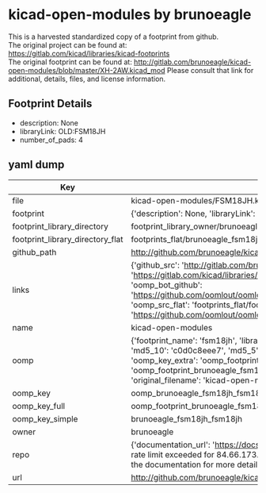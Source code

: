 # kicad-open-modules by brunoeagle  
This is a harvested standardized copy of a footprint from github.  
The original project can be found at:  
https://gitlab.com/kicad/libraries/kicad-footprints  
The original footprint can be found at:
http://gitlab.com/brunoeagle/kicad-open-modules/blob/master/XH-2AW.kicad_mod
Please consult that link for additional, details, files, and license information.  
## Footprint Details
* description: None  
* libraryLink: OLD:FSM18JH  
* number_of_pads: 4  
## yaml dump  
| Key | Value |  
| --- | --- |  
| file | kicad-open-modules/FSM18JH.kicad_mod |  
| footprint | {'description': None, 'libraryLink': 'OLD:FSM18JH', 'number_of_pads': 4} |  
| footprint_library_directory | footprint_library_owner/brunoeagle_kicad-open-modules |  
| footprint_library_directory_flat | footprints_flat/brunoeagle_fsm18jh_fsm18jh/working |  
| github_path | http://github.com/brunoeagle/kicad-open-modules/blob/master/FSM18JH.kicad_mod |  
| links | {'github_src': 'http://gitlab.com/brunoeagle/kicad-open-modules/blob/master/XH-2AW.kicad_mod', 'github_src_repo': 'https://gitlab.com/kicad/libraries/kicad-footprints', 'oomp_bot': 'footprints/brunoeagle_fsm18jh_fsm18jh/working', 'oomp_bot_github': 'https://github.com/oomlout/oomlout_oomp_footprint_bot/tree/main/footprints/brunoeagle_fsm18jh_fsm18jh/working', 'oomp_src_flat': 'footprints_flat/footprints_flat/brunoeagle_fsm18jh_fsm18jh/working', 'oomp_src_flat_github': 'https://github.com/oomlout/oomlout_oomp_footprint_src/tree/main/footprints_flat/brunoeagle_fsm18jh_fsm18jh/working'} |  
| name | kicad-open-modules |  
| oomp | {'footprint_name': 'fsm18jh', 'library_name': 'fsm18jh_kicad_mod', 'md5': 'c0d0c8eee7d17de0a8dfdcc8397a110b', 'md5_10': 'c0d0c8eee7', 'md5_5': 'c0d0c', 'md5_6': 'c0d0c8', 'oomp_key': 'oomp_brunoeagle_fsm18jh_fsm18jh', 'oomp_key_extra': 'oomp_footprint_brunoeagle_fsm18jh_fsm18jh', 'oomp_key_full': 'oomp_footprint_brunoeagle_fsm18jh_fsm18jh_c0d0c8', 'oomp_key_simple': 'brunoeagle_fsm18jh_fsm18jh', 'original_filename': 'kicad-open-modules/FSM18JH.kicad_mod', 'owner_name': 'brunoeagle'} |  
| oomp_key | oomp_brunoeagle_fsm18jh_fsm18jh |  
| oomp_key_full | oomp_footprint_brunoeagle_fsm18jh_fsm18jh |  
| oomp_key_simple | brunoeagle_fsm18jh_fsm18jh |  
| owner | brunoeagle |  
| repo | {'documentation_url': 'https://docs.github.com/rest/overview/resources-in-the-rest-api#rate-limiting', 'message': "API rate limit exceeded for 84.66.173.59. (But here's the good news: Authenticated requests get a higher rate limit. Check out the documentation for more details.)"} |  
| url | http://github.com/brunoeagle/kicad-open-modules |  


